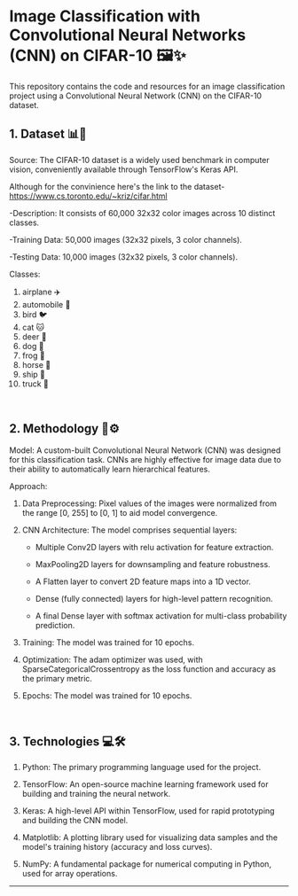 <h1>Image Classification with Convolutional Neural Networks (CNN) on CIFAR-10 🖼️✨</h1>
This repository contains the code and resources for an image classification project using a Convolutional Neural Network (CNN) on the CIFAR-10 dataset.
<br>


<h2>1. Dataset 📊📁</h2>
Source: The CIFAR-10 dataset is a widely used benchmark in computer vision, conveniently available through TensorFlow's Keras API.

Although for the convinience here's the link to the dataset- https://www.cs.toronto.edu/~kriz/cifar.html

-Description: It consists of 60,000 32x32 color images across 10 distinct classes.

-Training Data: 50,000 images (32x32 pixels, 3 color channels).

-Testing Data: 10,000 images (32x32 pixels, 3 color channels).

Classes:

1. airplane ✈️
2. automobile 🚗
3. bird 🐦
4. cat 🐱
5. deer 🦌
6. dog 🐶
7. frog 🐸
8. horse 🐎
9. ship 🚢
10. truck 🚚
<br>

<h2>2. Methodology 🧠⚙️</h2>

Model: A custom-built Convolutional Neural Network (CNN) was designed for this classification task. CNNs are highly effective for image data due to their ability to automatically learn hierarchical features.

Approach:

1. Data Preprocessing: Pixel values of the images were normalized from the range [0, 255] to [0, 1] to aid model convergence.

2. CNN Architecture: The model comprises sequential layers:

   <ul>
1. Multiple Conv2D layers with relu activation for feature extraction.

2. MaxPooling2D layers for downsampling and feature robustness.

3. A Flatten layer to convert 2D feature maps into a 1D vector.

4. Dense (fully connected) layers for high-level pattern recognition.

5. A final Dense layer with softmax activation for multi-class probability prediction.
  </ul>

3. Training: The model was trained for 10 epochs.
   
4. Optimization: The adam optimizer was used, with SparseCategoricalCrossentropy as the loss function and accuracy as the primary metric.

5. Epochs: The model was trained for 10 epochs.
<br>

<h2>3. Technologies 💻🛠️</h2>

1. Python: The primary programming language used for the project.

2. TensorFlow: An open-source machine learning framework used for building and training the neural network.

3. Keras: A high-level API within TensorFlow, used for rapid prototyping and building the CNN model.

4. Matplotlib: A plotting library used for visualizing data samples and the model's training history (accuracy and loss curves).

5. NumPy: A fundamental package for numerical computing in Python, used for array operations.

---
